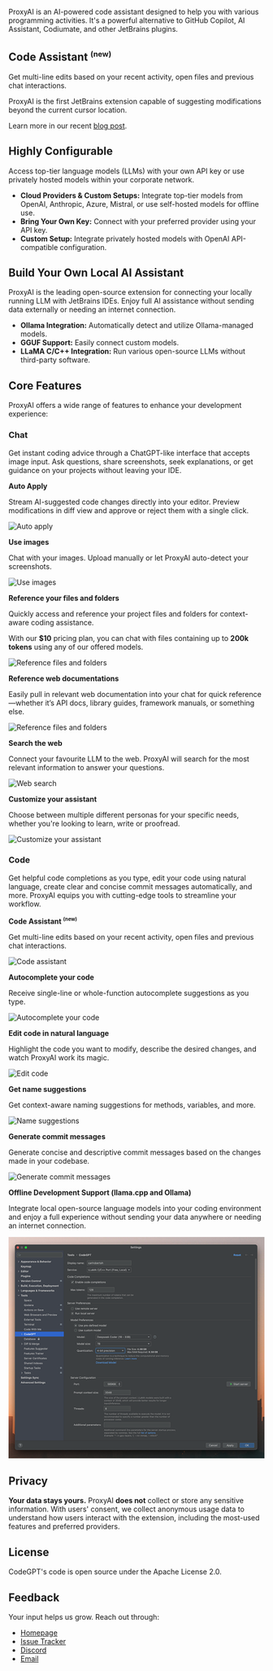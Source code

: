 <!-- Plugin description -->

ProxyAI is an AI-powered code assistant designed to help you with various programming activities.
It's a powerful alternative to GitHub Copilot, AI Assistant, Codiumate, and other JetBrains plugins.

## Code Assistant <sup><small>(new)</small></sup>

Get multi-line edits based on your recent activity, open files and previous chat interactions.

ProxyAI is the first JetBrains extension capable of suggesting modifications beyond the
current cursor location.

Learn more in our recent [blog post](https://codegpt.ee/blog/introducing-code-assistant).

## Highly Configurable

Access top-tier language models (LLMs) with your own API key or use privately hosted models within your corporate network.

- **Cloud Providers & Custom Setups:** Integrate top-tier models from OpenAI, Anthropic, Azure, Mistral, or use self-hosted models for offline use.
- **Bring Your Own Key:** Connect with your preferred provider using your API key.
- **Custom Setup:** Integrate privately hosted models with OpenAI API-compatible configuration.

## Build Your Own Local AI Assistant

ProxyAI is the leading open-source extension for connecting your locally running LLM with JetBrains IDEs. Enjoy full AI assistance without sending data externally or needing an internet connection.

- **Ollama Integration:** Automatically detect and utilize Ollama-managed models.
- **GGUF Support:** Easily connect custom models.
- **LLaMA C/C++ Integration:** Run various open-source LLMs without third-party software.

## Core Features

ProxyAI offers a wide range of features to enhance your development experience:

### Chat

Get instant coding advice through a ChatGPT-like interface that accepts image input. Ask questions, share screenshots, seek explanations, or get guidance on your projects without leaving your IDE.

**Auto Apply**

Stream AI-suggested code changes directly into your editor. Preview modifications in diff view and
approve or reject them with a single click.

![Auto apply](https://www.codegpt.ee/images/features/auto-apply-w800.png)

**Use images**

Chat with your images. Upload manually or let ProxyAI auto-detect your screenshots.

![Use images](https://www.codegpt.ee/images/features/use-images-w800.png)

**Reference your files and folders**

Quickly access and reference your project files and folders for context-aware coding assistance. 

With our **$10** pricing plan, you can chat with files containing up to **200k tokens** using any of our offered models.

![Reference files and folders](https://www.codegpt.ee/images/features/reference-files-w800.png)

**Reference web documentations**

Easily pull in relevant web documentation into your chat for quick reference—whether it’s API docs, library guides, framework manuals, or something else.

![Reference files and folders](https://www.codegpt.ee/images/features/reference-docs-w800.png)

**Search the web**

Connect your favourite LLM to the web. ProxyAI will search for the most relevant information to answer your questions.

![Web search](https://www.codegpt.ee/images/features/web-search-w800.png)

**Customize your assistant**

Choose between multiple different personas for your specific needs, whether you're looking to learn, write or proofread. 

![Customize your assistant](https://www.codegpt.ee/images/features/persona-suggestions-w800.png)

### Code

Get helpful code completions as you type, edit your code using natural language, create clear and
concise commit messages automatically, and more. ProxyAI equips you with cutting-edge tools to
streamline your workflow.

**Code Assistant <sup><small>(new)</small></sup>**

Get multi-line edits based on your recent activity, open files and previous chat interactions.

![Code assistant](https://www.codegpt.ee/images/features/code-assistant-w800.png)

**Autocomplete your code**

Receive single-line or whole-function autocomplete suggestions as you type.

![Autocomplete your code](https://www.codegpt.ee/images/features/inline-completion-w800.png)

**Edit code in natural language**

Highlight the code you want to modify, describe the desired changes, and watch ProxyAI work its magic.

![Edit code](https://www.codegpt.ee/images/features/edit-code-w800.png)

**Get name suggestions**

Get context-aware naming suggestions for methods, variables, and more.

![Name suggestions](https://www.codegpt.ee/images/features/name-suggestions-w800.png)

**Generate commit messages**

Generate concise and descriptive commit messages based on the changes made in your codebase.

![Generate commit messages](https://www.codegpt.ee/images/features/generate-commit-message-w800.png)

**Offline Development Support (llama.cpp and Ollama)**

Integrate local open-source language models into your coding environment and enjoy a full experience without sending your data anywhere or needing an internet connection.

![Offline Development Support](https://github.com/carlrobertoh/CodeGPT-docs/blob/main/images/plugin-description/old/llama-settings-resized.png?raw=true)

## Privacy

**Your data stays yours.** ProxyAI **does not** collect or store any sensitive information. With users' consent, we collect anonymous usage data to understand how users interact with the extension, including the most-used features and preferred providers.

## License

CodeGPT's code is open source under the Apache License 2.0.

## Feedback

Your input helps us grow. Reach out through:

- [Homepage](https://proxyai.ee)
- [Issue Tracker](https://github.com/carlrobertoh/CodeGPT/issues)
- [Discord](https://discord.gg/8dTGGrwcnR)
- [Email](mailto:carlrobertoh@gmail.com)

<!-- Plugin description end -->
